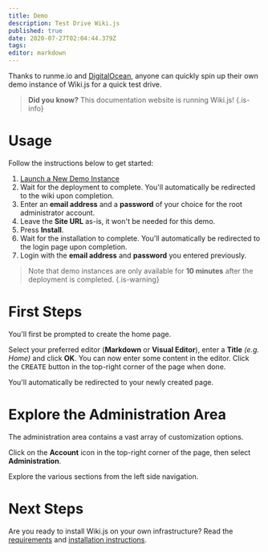 ```yaml
---
title: Demo
description: Test Drive Wiki.js
published: true
date: 2020-07-27T02:04:44.379Z
tags: 
editor: markdown
---
```


Thanks to runme.io and [DigitalOcean](https://m.do.co/c/5f7445bfa4d0), anyone can quickly spin up their own demo instance of Wiki.js for a quick test drive.

> **Did you know?** This documentation website is running Wiki.js!
{.is-info}

# Usage

Follow the instructions below to get started:

1. [Launch a New Demo Instance](https://runme.io/run?app_id=5ad463aa-078d-4471-aac9-199dc41ed896)
2. Wait for the deployment to complete. You'll automatically be redirected to the wiki upon completion.
3. Enter an **email address** and a **password** of your choice for the root administrator account.
4. Leave the **Site URL** as-is, it won't be needed for this demo.
5. Press **Install**.
6. Wait for the installation to complete. You'll automatically be redirected to the login page upon completion.
7. Login with the **email address** and **password** you entered previously.

> Note that demo instances are only available for **10 minutes** after the deployment is completed.
{.is-warning}

# First Steps

You'll first be prompted to create the home page.

Select your preferred editor (**Markdown** or **Visual Editor**), enter a **Title** *(e.g. Home)* and click **OK**. You can now enter some content in the editor. Click the <kbd>CREATE</kbd> button in the top-right corner of the page when done.

You'll automatically be redirected to your newly created page.

# Explore the Administration Area

The administration area contains a vast array of customization options.

Click on the <kbd><i class="mdi mdi-account-circle"></i></kbd> **Account** icon in the top-right corner of the page, then select **Administration**.

Explore the various sections from the left side navigation.

# Next Steps

Are you ready to install Wiki.js on your own infrastructure? Read the [requirements](/install/requirements) and [installation instructions](/install).